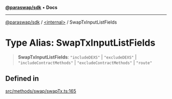 [**@paraswap/sdk**](../../README.md) • **Docs**

***

[@paraswap/sdk](../../globals.md) / [\<internal\>](../README.md) / SwapTxInputListFields

# Type Alias: SwapTxInputListFields

> **SwapTxInputListFields**: `"includeDEXS"` \| `"excludeDEXS"` \| `"includeContractMethods"` \| `"excludeContractMethods"` \| `"route"`

## Defined in

[src/methods/swap/swapTx.ts:165](https://github.com/paraswap/paraswap-sdk/blob/master/src/methods/swap/swapTx.ts#L165)
